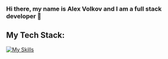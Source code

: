 ### Hi there, my name is Alex Volkov and I am a full stack developer 👋

## My Tech Stack:
[![My Skills](https://skillicons.dev/icons?i=js,html,css,github,vuejs,wordpress,laravel,php)](https://skillicons.dev)

<!--
**vol4ikman/vol4ikman** is a ✨ _special_ ✨ repository because its `README.md` (this file) appears on your GitHub profile.

Here are some ideas to get you started:

- 🔭 I’m currently working on ...
- 🌱 I’m currently learning ...
- 👯 I’m looking to collaborate on ...
- 🤔 I’m looking for help with ...
- 💬 Ask me about ...
- 📫 How to reach me: ...
- 😄 Pronouns: ...
- ⚡ Fun fact: ...
-->
